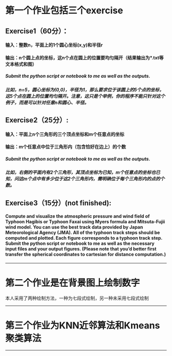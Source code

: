 # 第一个作业包括三个exercise

## Exercise1（60分）：
#### 输入：整数n，平面上的1个圆心坐标(x,y)和半径r
#### 输出：n个圆上点的坐标，这n个点在圆上的位置要均匀隔开（结果输出为*.txt等文本格式和图）
##### Submit the python script or notebook to me as well as the outputs.
##### 比如，n=5，圆心坐标为(0,0)，半径为1，那么要求位于该圆上的5个点的坐标，这5个点在圆上的位置均匀隔开。注意，这只是个举例，你的程序不能只针对这个例子，而是可以针对任意n和圆心、半径。

## Exercise2（25分）:
#### 输入：平面上n个三角形的三个顶点坐标和m个任意点的坐标
#### 输出：m个任意点中位于三角形内（包含恰好在边上）的个数
##### Submit the python script or notebook to me as well as the outputs.
##### 比如，右侧的平面内有2个三角形，其顶点坐标为已知，m个任意点的坐标也已知，问这m个点中有多少位于这2个三角形内，需明确位于每个三角形内的点的个数。

## Exercise3（15分）(not finished):
#### Compute and visualize the atmospheric pressure and wind field of Typhoon Hagibis or Typhoon Faxai using Myers formula and Mitsuta-Fujii wind model. You can use the best track data provided by Japan Meteorological Agency (JMA). All of the typhoon track steps should be computed and plotted. Each figure corresponds to a typhoon track step. Submit the python script or notebook to me as well as the necessary input files and your output figures. (Please note that you’d better first transfer the spherical coordinates to cartesian for distance computation.)

----
# 第二个作业是在背景图上绘制数字
<p>本人采用了两种绘制方法，一种为七段式绘制，另一种未采用七段式绘制

---
# 第三个作业为KNN近邻算法和Kmeans聚类算法
---
